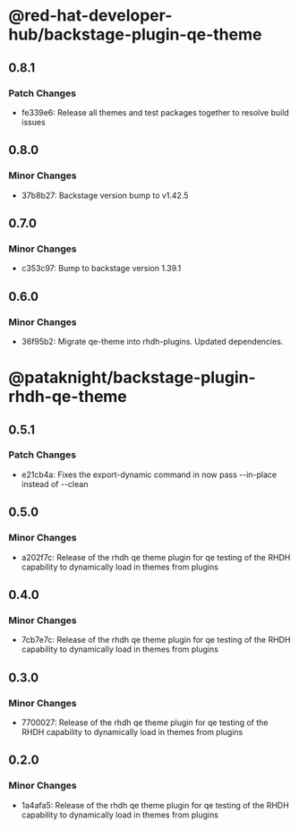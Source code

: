 # @red-hat-developer-hub/backstage-plugin-qe-theme

## 0.8.1

### Patch Changes

- fe339e6: Release all themes and test packages together to resolve build issues

## 0.8.0

### Minor Changes

- 37b8b27: Backstage version bump to v1.42.5

## 0.7.0

### Minor Changes

- c353c97: Bump to backstage version 1.39.1

## 0.6.0

### Minor Changes

- 36f95b2: Migrate qe-theme into rhdh-plugins. Updated dependencies.

# @pataknight/backstage-plugin-rhdh-qe-theme

## 0.5.1

### Patch Changes

- e21cb4a: Fixes the export-dynamic command in now pass --in-place instead of --clean

## 0.5.0

### Minor Changes

- a202f7c: Release of the rhdh qe theme plugin for qe testing of the RHDH capability to dynamically load in themes from plugins

## 0.4.0

### Minor Changes

- 7cb7e7c: Release of the rhdh qe theme plugin for qe testing of the RHDH capability to dynamically load in themes from plugins

## 0.3.0

### Minor Changes

- 7700027: Release of the rhdh qe theme plugin for qe testing of the RHDH capability to dynamically load in themes from plugins

## 0.2.0

### Minor Changes

- 1a4afa5: Release of the rhdh qe theme plugin for qe testing of the RHDH capability to dynamically load in themes from plugins
